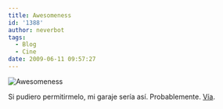 ```yaml
---
title: Awesomeness
id: '1388'
author: neverbot
tags:
  - Blog
  - Cine
date: 2009-06-11 09:57:27
---
```


![Awesomeness](./awesomeness.jpg "Awesomeness")

Si pudiero permitirmelo, mi garaje sería así. Probablemente. [Vía](http://fuckyeahbacktothefuture.tumblr.com/post/116526672/snapalicious-juliasegal-if-getting-your).